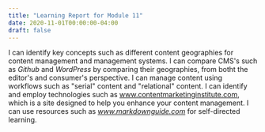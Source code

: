 ```yaml
---
title: "Learning Report for Module 11"
date: 2020-11-01T00:00:00-04:00
draft: false
---
```

I can identify key concepts such as different content geographies for content management and management systems. 
I can compare CMS's such as *Github* and *WordPress* by comparing their geographies, from botht the editor's and consumer's perspective.
I can manage content using workflows such as "serial" content and "relational" content. 
I can identify and employ technologies such as www.contentmarketinginstitute.com, which is a site designed to help you enhance your content management.
I can use resources such as _www.markdownguide.com_ for self-directed learning.
